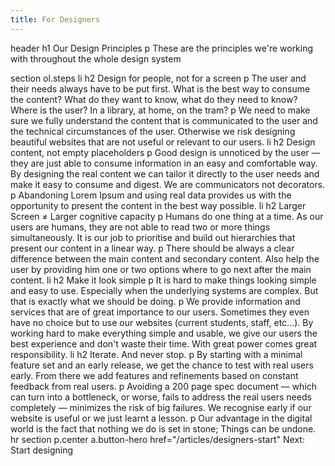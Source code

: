 ```yaml
---
title: For Designers
---
```

header
  h1 Our Design Principles
  p These are the principles we're working with throughout the whole design system

section
  ol.steps
    li
      h2 Design for people, not for a screen
      p The user and their needs always have to be put first. What is the best way to consume the content? What do they want to know, what do they need to know? Where is the user? In a library, at home, on the tram?
      p We need to make sure we fully understand the content that is communicated to the user and the technical circumstances of the user. Otherwise we risk designing beautiful websites that are not useful or relevant to our users.
    li
      h2 Design content, not empty placeholders
      p Good design is unnoticed by the user — they are just able to consume information in an easy and comfortable way. By designing the real content we can tailor it directly to the user needs and make it easy to consume and digest. We are communicators not decorators.
      p Abandoning Lorem Ipsum and using real data provides us with the opportunity to present the content in the best way possible.
    li
      h2 Larger Screen ≠ Larger cognitive capacity
      p Humans do one thing at a time. As our users are humans, they are not able to read two or more things simultaneously. It is our job to prioritise and build out hierarchies that present our content in a linear way.
      p There should be always a clear difference between the main content and secondary content. Also help the user by providing him one or two options where to go next after the main content.
    li
      h2 Make it look simple
      p It is hard to make things looking simple and easy to use. Especially when the underlying systems are complex. But that is exactly what we should be doing.
      p We provide information and services that are of great importance to our users. Sometimes they even have no choice but to use our websites (current students, staff, etc...). By working hard to make everything simple and usable, we give our users the best experience and don't waste their time. With great power comes great responsibility.
    li
      h2 Iterate. And never stop.
      p By starting with a minimal feature set and an early release, we get the chance to test with real users early. From there we add features and refinements based on constant feedback from real users.
      p Avoiding a 200 page spec document — which can turn into a bottleneck, or worse, fails to address the real users needs completely — minimizes the risk of big failures. We recognise early if our website is useful or we just learnt a lesson.
      p Our advantage in the digital world is the fact that nothing we do is set in stone; Things can be undone.
hr
section
  p.center
    a.button-hero href="/articles/designers-start" Next: Start designing
